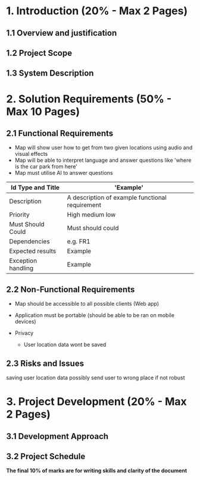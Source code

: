 # 1. Introduction (20% - Max 2 Pages)
## 1.1 Overview and justification
## 1.2 Project Scope
## 1.3 System Description

# 2. Solution Requirements (50% - Max 10 Pages)

## 2.1 Functional Requirements
- Map will show user how to get from two given locations using audio and visual effects
- Map will be able to interpret language and answer questions like 'where is the car park from here'
- Map must utilise AI to answer questions

|Id Type and Title|'Example'|
|---|---|
|Description       |A description of example functional requirement|
|Priority          |High medium low|
|Must Should Could |Must should could|
|Dependencies      |e.g. FR1|
|Expected results  |Example|
|Exception handling |Example|

## 2.2 Non-Functional Requirements

- Map should be accessible to all possible clients (Web app)
- Application must be portable (should be able to be ran on mobile devices)

- Privacy
  - User location data wont be saved
## 2.3 Risks and Issues
saving user location data
possibly send user to wrong place if not robust
# 3. Project Development (20% - Max 2 Pages)
## 3.1 Development Approach
## 3.2 Project Schedule

**The final 10% of marks are for writing skills and clarity of the document**
